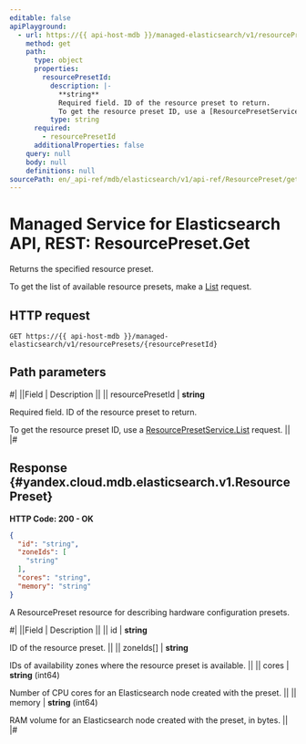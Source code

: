 ```yaml
---
editable: false
apiPlayground:
  - url: https://{{ api-host-mdb }}/managed-elasticsearch/v1/resourcePresets/{resourcePresetId}
    method: get
    path:
      type: object
      properties:
        resourcePresetId:
          description: |-
            **string**
            Required field. ID of the resource preset to return.
            To get the resource preset ID, use a [ResourcePresetService.List](/docs/managed-elasticsearch/api-ref/ResourcePreset/list#List) request.
          type: string
      required:
        - resourcePresetId
      additionalProperties: false
    query: null
    body: null
    definitions: null
sourcePath: en/_api-ref/mdb/elasticsearch/v1/api-ref/ResourcePreset/get.md
---
```


# Managed Service for Elasticsearch API, REST: ResourcePreset.Get

Returns the specified resource preset.

To get the list of available resource presets, make a [List](/docs/managed-elasticsearch/api-ref/ResourcePreset/list#List) request.

## HTTP request

```
GET https://{{ api-host-mdb }}/managed-elasticsearch/v1/resourcePresets/{resourcePresetId}
```

## Path parameters

#|
||Field | Description ||
|| resourcePresetId | **string**

Required field. ID of the resource preset to return.

To get the resource preset ID, use a [ResourcePresetService.List](/docs/managed-elasticsearch/api-ref/ResourcePreset/list#List) request. ||
|#

## Response {#yandex.cloud.mdb.elasticsearch.v1.ResourcePreset}

**HTTP Code: 200 - OK**

```json
{
  "id": "string",
  "zoneIds": [
    "string"
  ],
  "cores": "string",
  "memory": "string"
}
```

A ResourcePreset resource for describing hardware configuration presets.

#|
||Field | Description ||
|| id | **string**

ID of the resource preset. ||
|| zoneIds[] | **string**

IDs of availability zones where the resource preset is available. ||
|| cores | **string** (int64)

Number of CPU cores for an Elasticsearch node created with the preset. ||
|| memory | **string** (int64)

RAM volume for an Elasticsearch node created with the preset, in bytes. ||
|#